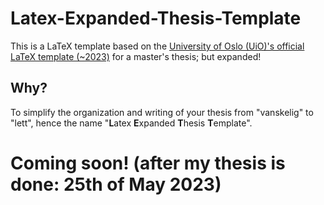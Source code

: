 # Latex-Expanded-Thesis-Template
This is a LaTeX template based on the [University of Oslo (UiO)'s official LaTeX template (~2023)](https://www.uio.no/english/about/designmanual/profile-in-use/latex/index.html) for a master's thesis; but expanded!


## Why?
To simplify the organization and writing of your thesis from "vanskelig" to "lett", hence the name "**L**atex **E**xpanded **T**hesis **T**emplate".

# Coming soon! (after my thesis is done: 25th of May 2023)
